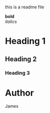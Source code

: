 this is a readme file
 
**bold** <br>
*italics*

# Heading 1

## Heading 2

### Heading 3

# Author
James
